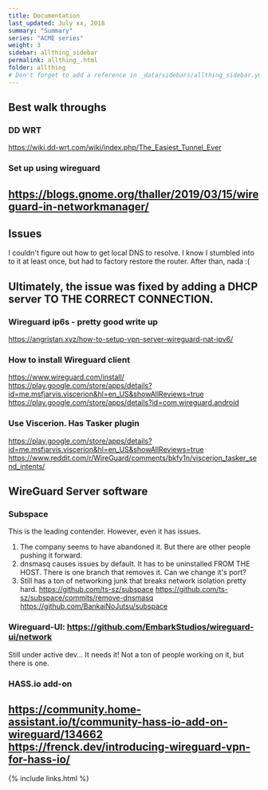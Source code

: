 ```yaml
---
title: Documentation 
last_updated: July xx, 2018
summary: "Summary"
series: "ACME series"
weight: 3
sidebar: allthing_sidebar
permalink: allthing_.html
folder: allthing
# Don't forget to add a reference in _data/sidebars/allthing_sidebar.yml and/or _data/topnav.yml 
---
```

## Best walk throughs
### DD WRT
https://wiki.dd-wrt.com/wiki/index.php/The_Easiest_Tunnel_Ever

### Set up using wireguard
https://blogs.gnome.org/thaller/2019/03/15/wireguard-in-networkmanager/
---

## Issues
I couldn't figure out how to get local DNS to resolve. I know I stumbled into to it at least once, but had to factory restore the router. After than, nada :(

Ultimately, the issue was fixed by adding a DHCP server TO THE CORRECT CONNECTION.
---


### Wireguard ip6s - pretty good write up
https://angristan.xyz/how-to-setup-vpn-server-wireguard-nat-ipv6/

### How to install Wireguard client
https://www.wireguard.com/install/
https://play.google.com/store/apps/details?id=me.msfjarvis.viscerion&hl=en_US&showAllReviews=true
https://play.google.com/store/apps/details?id=com.wireguard.android

### Use Viscerion. Has Tasker plugin
https://play.google.com/store/apps/details?id=me.msfjarvis.viscerion&hl=en_US&showAllReviews=true
https://www.reddit.com/r/WireGuard/comments/bkfy1n/viscerion_tasker_send_intents/

## WireGuard Server software
### Subspace
This is the leading contender. However, even it has issues. 
1. The company seems to have abandoned it. But there are other people pushing it forward.
2. dnsmasq causes issues by default. It has to be uninstalled FROM THE HOST. There is one branch that removes it. Can we change it's port?
3. Still has a ton of networking junk that breaks network isolation pretty hard. 
https://github.com/ts-sz/subspace
https://github.com/ts-sz/subspace/commits/remove-dnsmasq
https://github.com/BankaiNoJutsu/subspace

### Wireguard-UI: https://github.com/EmbarkStudios/wireguard-ui/network
Still under active dev... It needs it! Not a ton of people working on it, but there is one.

### HASS.io add-on
https://community.home-assistant.io/t/community-hass-io-add-on-wireguard/134662
https://frenck.dev/introducing-wireguard-vpn-for-hass-io/
---
{% include links.html %}

